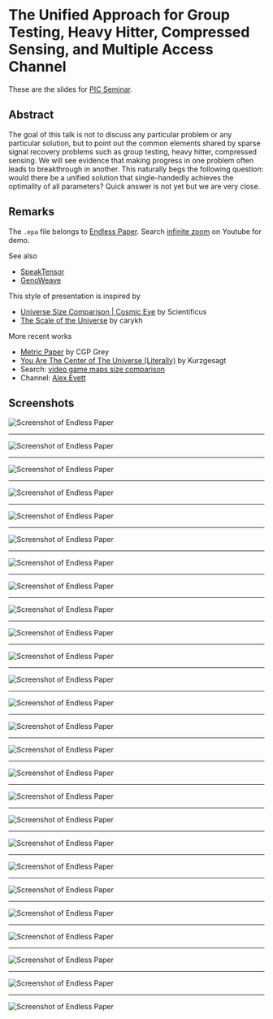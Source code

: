 # The Unified Approach for Group Testing, Heavy Hitter, Compressed Sensing, and Multiple Access Channel
 
These are the slides for
[PIC Seminar](https://sites.google.com/view/picseminar/).

## Abstract

The goal of this talk is not to discuss any particular problem or any
particular solution, but to point out the common elements shared by
sparse signal recovery problems such as group testing, heavy hitter,
compressed sensing.  We will see evidence that making progress in one
problem often leads to breakthrough in another.  This naturally begs the
following question: would there be a unified solution that
single-handedly achieves the optimality of all parameters?
Quick answer is not yet but we are very close.

## Remarks

The `.epa` file belongs to [Endless Paper](https://endlesspaper.app).
Search [infinite zoom](https://www.youtube.com/results?search_query=infinite+zoom)
on Youtube for demo.

See also
* [SpeakTensor](https://github.com/Symbol1/SpeakTensor)
* [GenoWeave](https://github.com/Symbol1/GenoWeave)

This style of presentation is inspired by
* [Universe Size Comparison | Cosmic Eye](https://www.youtube.com/watch?v=8Are9dDbW24) by Scientificus
* [The Scale of the Universe](https://www.youtube.com/watch?v=uaGEjrADGPA) by carykh

More recent works
* [Metric Paper](https://www.youtube.com/watch?v=pUF5esTscZI) by CGP Grey
* [You Are The Center of The Universe (Literally)](https://www.youtube.com/watch?v=Z_1Q0XB4X0Y) by Kurzgesagt
* Search: [video game maps size comparison](https://www.youtube.com/results?search_query=video+game+maps+size+comparison)
* Channel: [Alex Evett](https://www.youtube.com/@AlexEvett55/videos)


## Screenshots

![Screenshot of Endless Paper](png/s.png) 

---

![Screenshot of Endless Paper](png/s1.png) 

---

![Screenshot of Endless Paper](png/s2.png) 

---

![Screenshot of Endless Paper](png/s2a.png) 

---

![Screenshot of Endless Paper](png/s2b.png) 

---

![Screenshot of Endless Paper](png/s3.png) 

---

![Screenshot of Endless Paper](png/s3a.png) 

---

![Screenshot of Endless Paper](png/s3b.png) 

---

![Screenshot of Endless Paper](png/s4.png) 

---

![Screenshot of Endless Paper](png/s4a.png) 

---

![Screenshot of Endless Paper](png/s4b.png) 

---

![Screenshot of Endless Paper](png/s4c.png) 

---

![Screenshot of Endless Paper](png/s4d.png) 

---

![Screenshot of Endless Paper](png/s5.png) 

---

![Screenshot of Endless Paper](png/s5a.png) 

---

![Screenshot of Endless Paper](png/s6.png) 

---

![Screenshot of Endless Paper](png/s6a.png) 

---

![Screenshot of Endless Paper](png/s6b.png) 

---

![Screenshot of Endless Paper](png/s6c.png) 

---

![Screenshot of Endless Paper](png/s7.png) 

---

![Screenshot of Endless Paper](png/s7a.png) 

---

![Screenshot of Endless Paper](png/s7b.png) 

---

![Screenshot of Endless Paper](png/s7c.png) 

---

![Screenshot of Endless Paper](png/s7d.png) 

---

![Screenshot of Endless Paper](png/s8.png) 

---

![Screenshot of Endless Paper](png/s8a.png)
